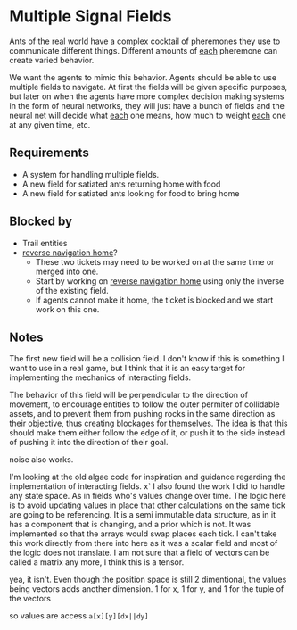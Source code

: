
# Multiple Signal Fields

Ants of the real world have a complex cocktail of pheremones they use to communicate different things. Different amounts of [each](../docs/Pools/Dynamic/each.md) pheremone can create varied behavior.

We want the agents to mimic this behavior. Agents should be able to use multiple fields to navigate. At first the fields will be given specific purposes, but later on when the agents have more complex decision making systems in the form of neural networks, they will just have a bunch of fields and the neural net will decide what [each](../docs/Pools/Dynamic/each.md) one means, how much to weight [each](../docs/Pools/Dynamic/each.md) one at any given time, etc.

## Requirements

- A system for handling multiple fields.
- A new field for satiated ants returning home with food
- A new field for satiated ants looking for food to bring home

## Blocked by

- Trail entities
- [reverse navigation home](reverse%20navigation%20home.md)?
  - These two tickets may need to be worked on at the same time or merged into one.
  - Start by working on [reverse navigation home](reverse%20navigation%20home.md) using only the inverse of the existing field.
  - If agents cannot make it home, the ticket is blocked and we start work on this one.

## Notes

The first new field will be a collision field. I don't know if this is something I want to use in a real game, but I think that it is an easy target for implementing the mechanics of interacting fields.

The behavior of this field will be perpendicular to the direction of movement, to encourage entities to follow the outer permiter of collidable assets, and to prevent them from pushing rocks in the same direction as their objective, thus creating blockages for themselves. The idea is that this should make them either follow the edge of it, or push it to the side instead of pushing it into the direction of their goal.

noise also works.

I'm looking at the old algae code for inspiration and guidance regarding the implementation of interacting fields.
x`
I also found the work I did to handle any state space. As in fields who's values change over time. The logic here is to avoid updating values in place that other calculations on the same tick are going to be referencing. It is a semi immutable data structure, as in it has a component that is changing, and a prior which is not. It was implemented so that the arrays would swap places each tick. I can't take this work directly from there into here as it was a scalar field and most of the logic does not translate. I am not sure that a field of vectors can be called a matrix any more, I think this is a tensor.

yea, it isn't. Even though the position space is still 2 dimentional, the values being vectors adds another dimension. 1 for x, 1 for y, and 1 for the tuple of the vectors

so values are access `a[x][y][dx||dy]`